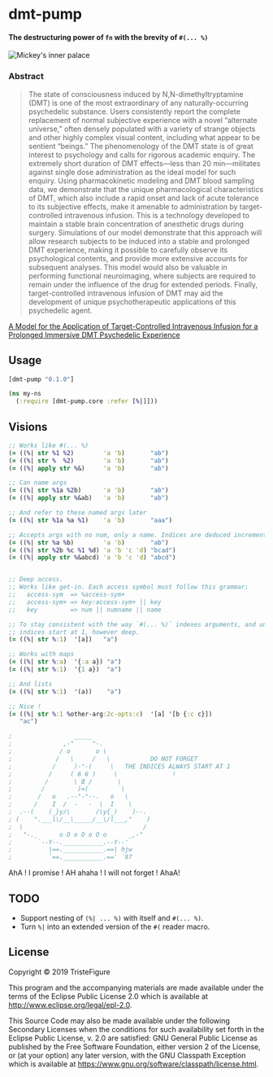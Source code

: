 # dmt-pump

#### The destructuring power of `fn` with the brevity of `#(... %)`

![Mickey's inner palace](https://i.imgur.com/ecUyfVr.jpg)

### Abstract

> The state of consciousness induced by N,N-dimethyltryptamine (DMT) is one of the most extraordinary of any naturally-occurring psychedelic substance. Users consistently report the complete replacement of normal subjective experience with a novel “alternate universe,” often densely populated with a variety of strange objects and other highly complex visual content, including what appear to be sentient “beings.” The phenomenology of the DMT state is of great interest to psychology and calls for rigorous academic enquiry. The extremely short duration of DMT effects—less than 20 min—militates against single dose administration as the ideal model for such enquiry. Using pharmacokinetic modeling and DMT blood sampling data, we demonstrate that the unique pharmacological characteristics of DMT, which also include a rapid onset and lack of acute tolerance to its subjective effects, make it amenable to administration by target-controlled intravenous infusion. This is a technology developed to maintain a stable brain concentration of anesthetic drugs during surgery. Simulations of our model demonstrate that this approach will allow research subjects to be induced into a stable and prolonged DMT experience, making it possible to carefully observe its psychological contents, and provide more extensive accounts for subsequent analyses. This model would also be valuable in performing functional neuroimaging, where subjects are required to remain under the influence of the drug for extended periods. Finally, target-controlled intravenous infusion of DMT may aid the development of unique psychotherapeutic applications of this psychedelic agent.

[A Model for the Application of Target-Controlled Intravenous Infusion for a Prolonged Immersive DMT Psychedelic Experience](https://www.ncbi.nlm.nih.gov/pmc/articles/PMC4944667/)

## Usage

```clojure
[dmt-pump "0.1.0"]
```

```clojure
(ns my-ns
  (:require [dmt-pump.core :refer [%|]]))
```

## Visions

```clojure
;; Works like #(... %)
(= ((%| str %1 %2)        'a 'b)       "ab")
(= ((%| str %  %2)        'a 'b)       "ab")
(= ((%| apply str %&)     'a 'b)       "ab")

;; Can name args
(= ((%| str %1a %2b)      'a 'b)       "ab")
(= ((%| apply str %&ab)   'a 'b)       "ab")

;; And refer to these named args later
(= ((%| str %1a %a %1)    'a 'b)       "aaa")

;; Accepts args with no num, only a name. Indices are deduced incrementally.
(= ((%| str %a %b)        'a 'b)       "ab")
(= ((%| str %2b %c %1 %d) 'a 'b 'c 'd) "bcad")
(= ((%| apply str %&abcd) 'a 'b 'c 'd) "abcd")


;; Deep access.
;; Works like get-in. Each access symbol must follow this grammar:
;;   access-sym  => %access-sym+
;;   access-sym+ => key:access-sym+ || key
;;   key         => num || numname || name

;; To stay consistent with the way `#(... %)` indexes arguments, and unlike get-in,
;; indices start at 1, however deep.
(= ((%| str %:1)  '[a])   "a")

;; Works with maps
(= ((%| str %:a)  '{:a a}) "a")
(= ((%| str %:1)  '{1 a})  "a")

;; And lists
(= ((%| str %:1)  '(a))    "a")

;; Nice !
(= ((%| str %:1 %other-arg:2c-opts:c)  '[a] '[b {:c c}])
   "ac")

;                 _____
;              ,-"     "-.
;             / o       o \
;            /   \     /   \           DO NOT FORGET
;           /     )-"-(     \   THE INDICES ALWAYS START AT 1
;          /     ( 6 6 )     \               !
;         /       \ Œ /       \
;        /         )=(         \
;       /   o   .--"-"--.   o   \
;      /    I  /  -   -  \  I    \
;  .--(    (_}y/\       /\y{_)    )--.
; (    ".___l\/__\_____/__\/l___,"    )
;  \                                 /
;   "-._      o O o O o O o      _,-"
;       `--Y--.___________.--Y--'
;          |==.___________.==| hjw
;          `==.___________.==' `97
```

AhA ! I promise ! AH ahaha ! I will not forget ! AhaA!

## TODO

- Support nesting of `(%| ... %)` with itself and `#(... %)`.
- Turn `%|` into an extended version of the `#(` reader macro.

## License

Copyright © 2019 TristeFigure

This program and the accompanying materials are made available under the
terms of the Eclipse Public License 2.0 which is available at
http://www.eclipse.org/legal/epl-2.0.

This Source Code may also be made available under the following Secondary
Licenses when the conditions for such availability set forth in the Eclipse
Public License, v. 2.0 are satisfied: GNU General Public License as published by
the Free Software Foundation, either version 2 of the License, or (at your
option) any later version, with the GNU Classpath Exception which is available
at https://www.gnu.org/software/classpath/license.html.
